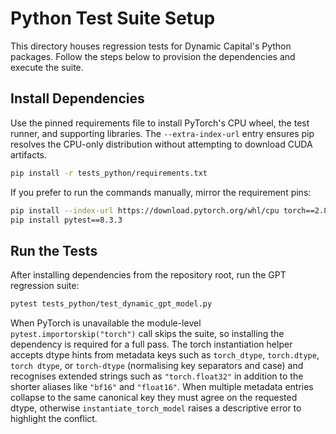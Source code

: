 # Python Test Suite Setup

This directory houses regression tests for Dynamic Capital's Python packages.
Follow the steps below to provision the dependencies and execute the suite.

## Install Dependencies

Use the pinned requirements file to install PyTorch's CPU wheel, the test
runner, and supporting libraries. The `--extra-index-url` entry ensures pip
resolves the CPU-only distribution without attempting to download CUDA
artifacts.

```bash
pip install -r tests_python/requirements.txt
```

If you prefer to run the commands manually, mirror the requirement pins:

```bash
pip install --index-url https://download.pytorch.org/whl/cpu torch==2.8.0+cpu
pip install pytest==8.3.3
```

## Run the Tests

After installing dependencies from the repository root, run the GPT regression
suite:

```bash
pytest tests_python/test_dynamic_gpt_model.py
```

When PyTorch is unavailable the module-level `pytest.importorskip("torch")`
call skips the suite, so installing the dependency is required for a full pass.
The torch instantiation helper accepts dtype hints from metadata keys such as
`torch_dtype`, `torch.dtype`, `torch dtype`, or `torch-dtype` (normalising key
separators and case) and recognises extended strings such as `"torch.float32"`
in addition to the shorter aliases like `"bf16"` and `"float16"`. When multiple
metadata entries collapse to the same canonical key they must agree on the
requested dtype, otherwise `instantiate_torch_model` raises a descriptive error
to highlight the conflict.
